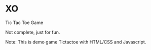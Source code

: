# XO
Tic Tac Toe Game

Not complete, just for fun.

Note:
This is demo game Tictactoe with HTML/CSS and Javascript.
